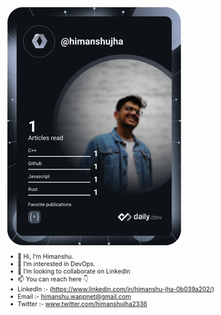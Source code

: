 <a href="https://app.daily.dev/DailyDevTips"><img src="https://github.com/himanshu-wappnet/himanshu-wappnet/blob/main/devcard.svg" width="400" alt="Himanshu Jha's Dev Card"/> </a>

- 👋 Hi, I’m Himanshu.
- 👀 I’m interested in DevOps.
- 💞️ I’m looking to collaborate on LinkedIn
- 📫 You can reach here 👇
- LinkedIn :- (https://www.linkedin.com/in/himanshu-jha-0b039a202/)
- Email :- himanshu.wappnet@gmail.com
- Twitter :- www.twitter.com/himanshujha2336

<!---
himanshu-wappnet/himanshu-wappnet is a ✨ special ✨ repository because its `README.md` (this file) appears on your GitHub profile.
You can click the Preview link to take a look at your changes.
--->
